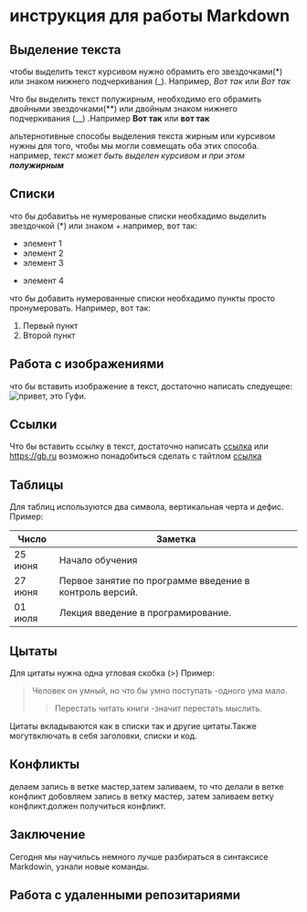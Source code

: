 # инструкция для работы Markdown

## Выделение текста

чтобы выделить текст курсивом нужно обрамить его звездочками(*) или знаком нижнего подчеркивания (_). Например, *Вот так* или _Вот так_

Что бы выделить текст полужирным, необходимо его обрамить двойными звездочками(**) или двойным знаком нижнего подчеркивания (__) .Например **Вот так** или __вот так__

альтернотивные способы выделения текста жирным или курсивом нужны для того, чтобы мы могли совмещать оба этих способа. например, _текст может быть выделен курсивом и при этом **полужирным**_
## Списки
что бы добавитьь не нумерованые списки необхадимо выделить звездочкой (*) или знаком +.например, вот так:
* элемент 1
* элемент 2
* элемент 3
+ элемент 4

что бы добавить нумерованные списки необхадимо пункты просто пронумеровать. Например, вот так:
1. Первый пункт
2. Второй пункт
## Работа с изображениями

что бы вставить изображение в текст, достаточно написать следуещее:
![привет, это Гуфи.](gufi.jpeg)
## Ссылки

Что бы вставить ссылку в текст, достаточно написать 
[ссылка](https://gb.ru) или <https://gb.ru> возможно понадобиться сделать с тайтлом [ссылка](https://gb.ru "Лучшая онлайн школа")
## Таблицы

Для таблиц используются два символа, вертикальная черта и дефис. Пример:

| Число| Заметка
| --| --
| 25 июня| Начало обучения
| 27 июня| Первое занятие по программе введение в контроль версий.
|01 июля| Лекция введение в програмирование.

## Цытаты

Для цитаты нужна одна угловая скобка (>) Пример:

>Человек он умный, но что бы умно поступать -одного ума мало.
>>Перестать читать книги -значит перестать мыслить.

Цитаты вкладываются как в списки так и другие цитаты.Также могутвключать в себя заголовки, списки и код.

## Конфликты

делаем запись в ветке мастер,затем заливаем, то что делали в ветке конфликт
добовляем запись в ветку мастер, затем заливаем ветку конфликт.должен получиться конфликт.
## Заключение

Сегодня мы научильсь немного лучше разбираться в синтаксисе Markdowin, узнали новые команды. 

## Работа с удаленными репозитариями

